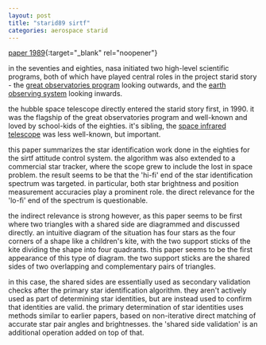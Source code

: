 ```yaml
---
layout: post
title: "starid89 sirtf"
categories: aerospace starid
---
```

[paper 1989](https://statespace.dev/docs/papers/1989%20bezooijen.pdf){:target="_blank" rel="noopener"}

in the seventies and eighties, nasa initiated two high-level scientific programs, both of which have played central roles in the project starid story - the [great observatories program](https://en.wikipedia.org/wiki/Harlan_James_Smith) looking outwards, and the [earth observing system](https://en.wikipedia.org/wiki/Earth_Observing_System) looking inwards.

the hubble space telescope directly entered the starid story first, in 1990. it was the flagship of the great observatories program and well-known and loved by school-kids of the eighties. it's sibling, the [space infrared telescope](https://en.wikipedia.org/wiki/Spitzer_Space_Telescope) was less well-known, but important. 

this paper summarizes the star identification work done in the eighties for the sirtf attitude control system. the algorithm was also extended to a commercial star tracker, where the scope grew to include the lost in space problem. the result seems to be that the 'hi-fi' end of the star identification spectrum was targeted. in particular, both star brightness and position measurement accuracies play a prominent role. the direct relevance for the 'lo-fi' end of the spectrum is questionable.

the indirect relevance is strong however, as this paper seems to be first where two triangles with a shared side are diagrammed and discussed directly. an intuitive diagram of the situation has four stars as the four corners of a shape like a children's kite, with the two support sticks of the kite dividing the shape into four quadrants. this paper seems to be the first appearance of this type of diagram. the two support sticks are the shared sides of two overlapping and complementary pairs of triangles.

in this case, the shared sides are essentially used as secondary validation checks after the primary star identification algorithm. they aren't actively used as part of determining star identities, but are instead used to confirm that identities are valid. the primary determination of star identities uses methods similar to earlier papers, based on non-iterative direct matching of accurate star pair angles and brightnesses. the 'shared side validation' is an additional operation added on top of that.


